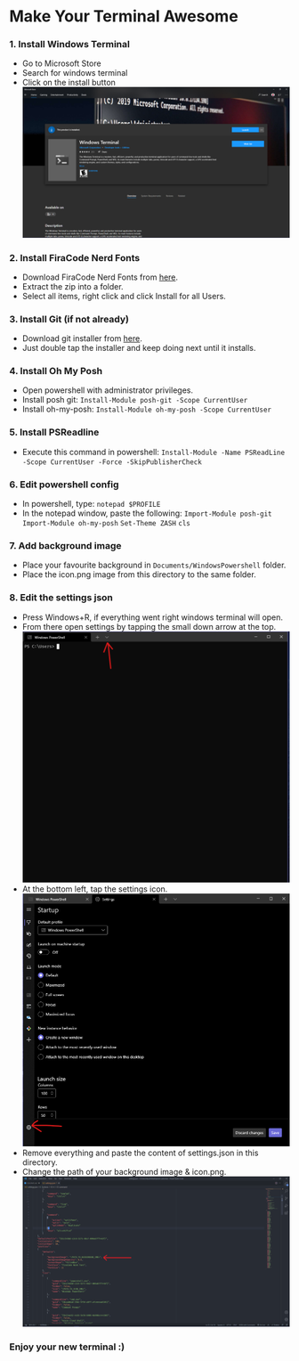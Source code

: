 # Make Your Terminal Awesome

### 1. Install Windows Terminal

- Go to Microsoft Store
- Search for windows terminal
- Click on the install button
  <img src="https://raw.githubusercontent.com/lazycodersadmin/wt-customize/main/images/1.png" />

### 2. Install FiraCode Nerd Fonts

- Download FiraCode Nerd Fonts from [here](https://github.com/ryanoasis/nerd-fonts/releases/download/v2.1.0/FiraCode.zip).
- Extract the zip into a folder.
- Select all items, right click and click Install for all Users.

### 3. Install Git (if not already)

- Download git installer from [here](https://git-scm.com/download/win).
- Just double tap the installer and keep doing next until it installs.

### 4. Install Oh My Posh

- Open powershell with administrator privileges.
- Install posh git:
  `Install-Module posh-git -Scope CurrentUser`
- Install oh-my-posh:
  `Install-Module oh-my-posh -Scope CurrentUser`

### 5. Install PSReadline

- Execute this command in powershell:
  `Install-Module -Name PSReadLine -Scope CurrentUser -Force -SkipPublisherCheck`

### 6. Edit powershell config

- In powershell, type:
  `notepad $PROFILE`
- In the notepad window, paste the following:
  `Import-Module posh-git`
  `Import-Module oh-my-posh`
  `Set-Theme ZASH`
  `cls`

### 7. Add background image

- Place your favourite background in `Documents/WindowsPowershell` folder.
- Place the icon.png image from this directory to the same folder.

### 8. Edit the settings json

- Press Windows+R, if everything went right windows terminal will open.
- From there open settings by tapping the small down arrow at the top.
  <img src="https://raw.githubusercontent.com/lazycodersadmin/wt-customize/main/images/2.png">
- At the bottom left, tap the settings icon.
  <img src="https://raw.githubusercontent.com/lazycodersadmin/wt-customize/main/images/3.png">
- Remove everything and paste the content of settings.json in this directory.
- Change the path of your background image & icon.png.
  <img src="https://raw.githubusercontent.com/lazycodersadmin/wt-customize/main/images/4.png">

### Enjoy your new terminal :)
